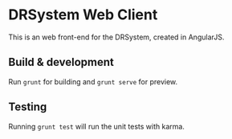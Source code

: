 # DRSystem Web Client

This is an web front-end for the DRSystem, created in AngularJS. 

## Build & development

Run `grunt` for building and `grunt serve` for preview.

## Testing

Running `grunt test` will run the unit tests with karma.
